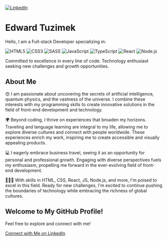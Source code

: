 [![LinkedIn](https://img.shields.io/badge/-LinkedIn-blue?style=flat-square&logo=linkedin)](https://www.linkedin.com/in/tuzimek/)

<H1>Edward Tuzimek</H1>

Hello, I am a Full-stack Developer specializing in:

![HTML5](https://img.shields.io/badge/-HTML5-E34F26?style=flat&logo=html5&logoColor=white)
![CSS3](https://img.shields.io/badge/-CSS3-1572B6?style=flat&logo=css3&logoColor=white)
![SASS](https://img.shields.io/badge/-SASS-CC6699?style=flat&logo=sass&logoColor=white)
![JavaScript](https://img.shields.io/badge/-JavaScript-F7DF1E?style=flat&logo=javascript&logoColor=black)
![TypeScript](https://img.shields.io/badge/-TypeScript-007ACC?style=flat&logo=typescript&logoColor=white)
![React](https://img.shields.io/badge/-React-61DAFB?style=flat&logo=react&logoColor=black)
![Node.js](https://img.shields.io/badge/-Node.js-339933?style=flat&logo=node.js&logoColor=white)

Committed to excellence in every line of code. Technology enthusiast seeking new challenges and growth opportunities.

<h2>About Me</h2>

😍 I am passionate about uncovering the secrets of artificial intelligence, quantum physics, and the vastness of the universe. I combine these interests with my programming skills to create innovative solutions in the field of front-end development and technology.
<p></p>
🌍 Beyond coding, I thrive on experiences that broaden my horizons. Traveling and language learning are integral to my life, allowing me to explore diverse cultures and connect with people worldwide. These experiences enrich my work, inspiring me to create accessible and visually appealing products.
<p></p>
💻 I eagerly embrace business travel, seeing it as an opportunity for personal and professional growth. Engaging with diverse perspectives fuels my enthusiasm, propelling me forward in the ever-evolving field of front-end development.
<p></p>
👨🏻‍💻 With skills in HTML, CSS, React, JS, Node.js, and more, I'm poised to excel in this field. Ready for new challenges, I'm excited to continue pushing the boundaries of technology while embracing the richness of global cultures.

<h2>Welcome to My GitHub Profile!</h2>

Feel free to explore and connect with me!

[Connect with Me on LinkedIn](https://www.linkedin.com/in/tuzimek/)
